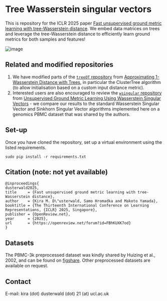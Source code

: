 # Tree Wasserstein singular vectors

This is repository for the ICLR 2025 paper [Fast unsupervised ground metric learning with tree-Wasserstein distance](https://openreview.net/forum?id=FBhKUXK7od). We embed data matrices on trees and leverage the tree-Wasserstein distance to efficiently learn ground metrics for both samples and features!

![image](https://github.com/user-attachments/assets/d79b3887-c653-4fa5-b2ce-5a6a3029c3d4)

## Related and modified repositories
1. We have modified parts of the [``treeOT`` repository](https://github.com/oist/treeOT?tab=readme-ov-file) from [Approximating 1-Wasserstein Distance with Trees](https://openreview.net/forum?id=Ig82l87ZVU), in particular the ClusterTree algorithm (to allow initialisation based on a custom input distance metric).
2. Interested users are also encouraged to review the [``wsingular`` repository](https://github.com/CSDUlm/wsingular) from [Unsupervised Ground Metric Learning Using Wasserstein Singular Vectors](https://proceedings.mlr.press/v162/huizing22a/huizing22a.pdf) - we compare our results to the standard Wasserstein Singular Vector and Sinkhorn Singular Vector algorithms implemented here on a genomics PBMC dataset that was shared by the authors.

## Set-up
Once you have cloned the repository, set up a virtual environment using the listed requirements.
```
sudo pip install -r requirements.txt
```

## Citation (note: not yet available)
```
@inproceedings{
dusterwald2025,
title     = {Fast unsupervised ground metric learning with tree-Wasserstein distance},
author    = {Kira M. D\"usterwald, Samo Hromadka and Makoto Yamada},
booktitle = {The Thirteenth International Conference on Learning Representations, {ICLR} 2025, Singapore},
publisher = {OpenReview.net},
year      = {2025},
url       = {https://openreview.net/forum?id=FBhKUXK7od}
}
```

## Datasets
The PBMC-3k preprocessed dataset was kindly shared by Huizing et al., 2002, and can be found on [figshare](https://figshare.com/s/b4904dfc0898e3837c77). Other preprocessed datasets are available on request.

## Contact
E-mail: kira (dot) dusterwald (dot) 21 (at) ucl.ac.uk
